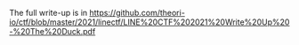 The full write-up is in https://github.com/theori-io/ctf/blob/master/2021/linectf/LINE%20CTF%202021%20Write%20Up%20-%20The%20Duck.pdf
